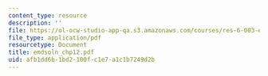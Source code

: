 ```yaml
---
content_type: resource
description: ''
file: https://ol-ocw-studio-app-qa.s3.amazonaws.com/courses/res-6-003-electromechanical-dynamics-spring-2009/afb1dd6b1bd2100fc1e7a1c1b7249d2b_emdsoln_chp12.pdf
file_type: application/pdf
resourcetype: Document
title: emdsoln_chp12.pdf
uid: afb1dd6b-1bd2-100f-c1e7-a1c1b7249d2b
---
```

